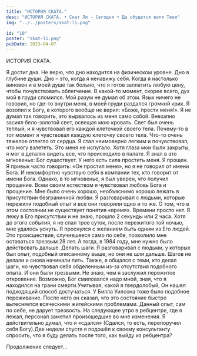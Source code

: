 ```yaml
---
title: "ИСТОРИЯ СКАТА."
desc: "ИСТОРИЯ СКАТА. • Скат Ли - Сегодня • Да сбудется воля Твоя"
img: "../../posters/skat-li.png"

id: "10"
poster: "skat-li.png"
pubDate: 2023-04-07
---
```




ИСТОРИЯ СКАТА.

Я достиг дна. Не верю, что дно находится на физическом уровне. Дно в глубине души. Дно – это, когда я ненавижу себя. Когда я настолько виновен и в моей душе так больно, что я готов заплатить любую цену, чтобы почувствовать облегчение. В какой-то момент, скорее всего, дух мой в груди сломился. Мой разум не думал об этом. Язык ничего не говорил, но где-то внутри меня, в моей груди раздался громкий крик. Я возопил к Богу, в которого вообще не верил: «Боже, прости меня!». Я не думал так говорить, это вырвалось из меня само собой. Внезапно засиял бело-золотой свет, освещая мою кровать. Свет был очень теплый, и я чувствовал его каждой клеточкой своего тела. Почему-то в тот момент я чувствовал каждую клеточку своего тела. Что-то очень тяжелое отлегло от сердца. Я стал неимоверно легким и почувствовал, что могу взлететь. Это меня не испугало. Хотя глаза мои были закрыты, я мог в деталях видеть все, что происходило в палате. Я знал в это мгновенье: Бог существует. У него есть сила простить меня. Я прощен. Я привык часто говорить: «Он простил меня», но я не говорил от имени Бога. И некомфортно чувствую себя в компании тех, кто говорит от имени Бога. Однако, в то мгновенье, я был уверен, что получил прощение. Всем своим естеством я чувствовал любовь Бога и прощение. Мне было очень хорошо, необъяснимо хорошо лежать в присутствии безграничной любви. Я разговаривал с людьми, которые пережили подобный опыт и все они говорили одно и то же. О том, что в этом состоянии не существует понятия «время». Времени просто нет. Я лежу в Его присутствии и не знаю, прошло 2 секунды или 2 часа. Хотя до этого события, я не спал трое суток, после пережитого той ночью, мне удалось уснуть. Я проснулся с желанием быть одним из Его людей. Это происшествие, случившееся само по себе, позволило мне оставаться трезвым 28 лет. А тогда, в 1984 году, мне нужно было действовать дальше. Делать шаги. Я разговаривал с людьми, у которых был опыт, подобный описанному выше, но они не шли дальше. Шагов не делали и снова начинали пить. Также, я общался с теми, кто делал шаги, но чувствовал себя обделенным из-за отсутствия подобного опыта. И они были трезвыми. Не знаю, чем я заслужил пережитое откровение. Возможно, Бог смиловался надо мной, зная, что я находился на грани смерти.Учитывая, какой я твердолобый, Он нашел подходящий способ достучаться. У Билла Уилсона тоже было подобное переживание. После него он сказал, что это состояние быстро вытесняется всяческими житейскими проблемами. Данный опыт, сам по себе, не дарует трезвость. На следующее утро в ребцентре, где я лежал, персонал заметил произошедшие во мне изменения. Я действительно думал, что я «сдался» (Сдался, то есть, перепоручил себя Богу).Две недели спустя я подошёл к своему консультанту спросить, что я буду делать после того, как выйду из ребцентра?

Продолжение следует…




